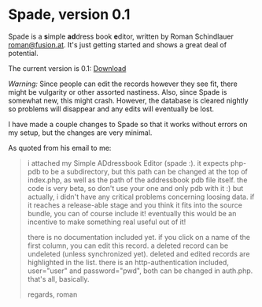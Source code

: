 Spade, version 0.1
==================


Spade is a **s**imple **ad**dress book **e**ditor, written by Roman Schindlauer <roman@fusion.at>. It's just getting started and shows a great deal of potential.

The current version is 0.1: [Download](spade.tar.gz)

*Warning:* Since people can edit the records however they see fit, there might be vulgarity or other assorted nastiness.  Also, since Spade is somewhat new, this might crash.  However, the database is cleared nightly so problems will disappear and any edits will eventually be lost.

I have made a couple changes to Spade so that it works without errors on my setup, but the changes are very minimal.

As quoted from his email to me:

> i attached my Simple ADdressbook Editor (spade :). it expects php-pdb to
> be a subdirectory, but this path can be changed at the top of index.php,
> as well as the path of the addressbook pdb file itself. the code is very
> beta, so don't use your one and only pdb with it :) but actually, i
> didn't have any critical problems concerning loosing data. if it reaches
> a release-able stage and you think it fits into the source bundle, you
> can of course include it! eventually this would be an incentive to make
> something real useful out of it!
>
> there is no documentation included yet. if you click on a name of the
> first column, you can edit this record. a deleted record can be
> undeleted (unless synchronized yet). deleted and edited records are
> highlighted in the list. there is an http-authentication included,
> user="user" and password="pwd", both can be changed in auth.php. that's
> all, basically.
>
> regards,
> roman
